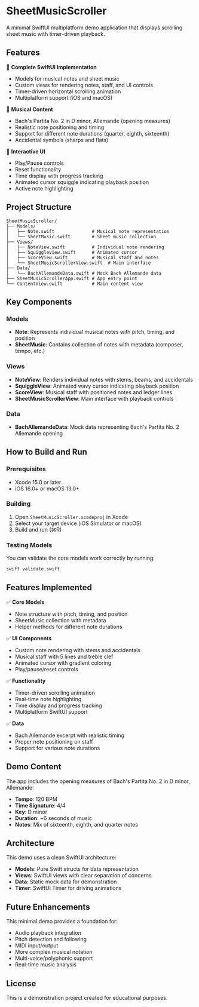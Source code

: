 # SheetMusicScroller

A minimal SwiftUI multiplatform demo application that displays scrolling sheet music with timer-driven playback.

## Features

🎼 **Complete SwiftUI Implementation**
- Models for musical notes and sheet music
- Custom views for rendering notes, staff, and UI controls
- Timer-driven horizontal scrolling animation
- Multiplatform support (iOS and macOS)

🎵 **Musical Content**
- Bach's Partita No. 2 in D minor, Allemande (opening measures)
- Realistic note positioning and timing
- Support for different note durations (quarter, eighth, sixteenth)
- Accidental symbols (sharps and flats)

🎹 **Interactive UI**
- Play/Pause controls
- Reset functionality
- Time display with progress tracking
- Animated cursor squiggle indicating playback position
- Active note highlighting

## Project Structure

```
SheetMusicScroller/
├── Models/
│   ├── Note.swift              # Musical note representation
│   └── SheetMusic.swift        # Sheet music collection
├── Views/
│   ├── NoteView.swift          # Individual note rendering
│   ├── SquiggleView.swift      # Animated cursor
│   ├── ScoreView.swift         # Musical staff and notes
│   └── SheetMusicScrollerView.swift  # Main interface
├── Data/
│   └── BachAllemandeData.swift # Mock Bach Allemande data
├── SheetMusicScrollerApp.swift # App entry point
└── ContentView.swift           # Main content view
```

## Key Components

### Models
- **Note**: Represents individual musical notes with pitch, timing, and position
- **SheetMusic**: Contains collection of notes with metadata (composer, tempo, etc.)

### Views
- **NoteView**: Renders individual notes with stems, beams, and accidentals
- **SquiggleView**: Animated wavy cursor indicating playback position
- **ScoreView**: Musical staff with positioned notes and ledger lines
- **SheetMusicScrollerView**: Main interface with playback controls

### Data
- **BachAllemandeData**: Mock data representing Bach's Partita No. 2 Allemande opening

## How to Build and Run

### Prerequisites
- Xcode 15.0 or later
- iOS 16.0+ or macOS 13.0+

### Building
1. Open `SheetMusicScroller.xcodeproj` in Xcode
2. Select your target device (iOS Simulator or macOS)
3. Build and run (⌘R)

### Testing Models
You can validate the core models work correctly by running:
```bash
swift validate.swift
```

## Features Implemented

✅ **Core Models**
- Note structure with pitch, timing, and position
- SheetMusic collection with metadata
- Helper methods for different note durations

✅ **UI Components**
- Custom note rendering with stems and accidentals
- Musical staff with 5 lines and treble clef
- Animated cursor with gradient coloring
- Play/pause/reset controls

✅ **Functionality**
- Timer-driven scrolling animation
- Real-time note highlighting
- Time display and progress tracking
- Multiplatform SwiftUI support

✅ **Data**
- Bach Allemande excerpt with realistic timing
- Proper note positioning on staff
- Support for various note durations

## Demo Content

The app includes the opening measures of Bach's Partita No. 2 in D minor, Allemande:
- **Tempo**: 120 BPM
- **Time Signature**: 4/4
- **Key**: D minor
- **Duration**: ~6 seconds of music
- **Notes**: Mix of sixteenth, eighth, and quarter notes

## Architecture

This demo uses a clean SwiftUI architecture:
- **Models**: Pure Swift structs for data representation
- **Views**: SwiftUI views with clear separation of concerns
- **Data**: Static mock data for demonstration
- **Timer**: SwiftUI Timer for driving animations

## Future Enhancements

This minimal demo provides a foundation for:
- Audio playback integration
- Pitch detection and following
- MIDI input/output
- More complex musical notation
- Multi-voice/polyphonic support
- Real-time music analysis

## License

This is a demonstration project created for educational purposes.
